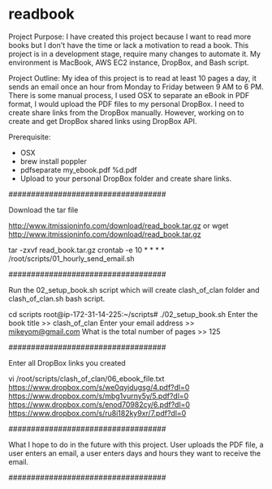 # readbook
  
Project Purpose:
I have created this project because I want to read more books but I don't have the time or lack a motivation to read a book. 
This project is in a development stage, require many changes to automate it. 
My environment is MacBook, AWS EC2 instance, DropBox, and Bash script. 

Project Outline:
My idea of this project is to read at least 10 pages a day, it sends an email once an hour from Monday to Friday between 9 AM to 6 PM. 
There is some manual process, I used OSX to separate an eBook in PDF format, I would upload the PDF files to my personal DropBox. 
I need to create share links from the DropBox manually. However, working on to create and get DropBox shared links using DropBox API. 

Prerequisite:
- OSX
- brew install poppler
- pdfseparate my_ebook.pdf  %d.pdf 
- Upload to your personal DropBox folder and create share links. 

###################################

Download the tar file

http://www.itmissioninfo.com/download/read_book.tar.gz 
or
wget http://www.itmissioninfo.com/download/read_book.tar.gz 

tar -zxvf read_book.tar.gz
crontab -e
10 * * * * /root/scripts/01_hourly_send_email.sh

###################################

Run the 02_setup_book.sh script which will create clash_of_clan folder and clash_of_clan.sh bash script. 

cd scripts
root@ip-172-31-14-225:~/scripts# ./02_setup_book.sh
Enter the book title >> clash_of_clan
Enter your email address >> mikeyom@gmail.com
What is the total number of pages >> 125

###################################

Enter all DropBox links you created

vi /root/scripts/clash_of_clan/06_ebook_file.txt 
https://www.dropbox.com/s/we0qyjdugsg/4.pdf?dl=0
https://www.dropbox.com/s/mbg1vurny5y/5.pdf?dl=0
https://www.dropbox.com/s/enod70982cy/6.pdf?dl=0
https://www.dropbox.com/s/ru8i182ky9xr/7.pdf?dl=0

################################### 

What I hope to do in the future with this project. 
User uploads the PDF file, a user enters an email, a user enters days and hours they want to receive the email. 

################################### 



